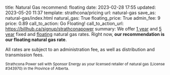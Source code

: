 title: Natural Gas
recommend: floating
date: 2023-02-28 17:55
updated: 2023-05-20 11:37
template: strathcona/pricing
url: natural-gas
save_as: natural-gas/index.html
natural_gas: True
floating_price: True
admin_fee: 9
price: 0.89
call_to_action: Go Floating!
call_to_action_url: https://billhub.ca/signup/strathconapower
summary: We offer [1 year]({filename}fixed-natural-gas-1-yr.md) and [5 year]({filename}fixed-natural-gas.md) fixed and [floating]({filename}floating-natural-gas.md) natural gas rates. Right now, **our recommendation is our floating natural gas rate**.

All rates are subject to an administration fee, as well as distribution and
transmission fees.

<small markdown=1>
  Strathcona Power sell with Sponsor Energy as your licensed
  retailer of natural gas (License #343970)
  in the Province of Alberta.
</small>
